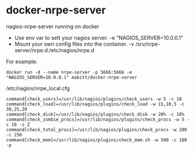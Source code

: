 # docker-nrpe-server
nagios-nrpe-server running on docker

- Use env var to sett your nagios server. -e "NAGIOS_SERVER=10.0.0.1"
- Mount your own config files into the container. -v /srv/nrpe-server/nrpe.d:/etc/nagios/nrpe.d

For example:

```shell
docker run -d --name nrpe-server -p 5666:5666 -e "NAGIOS_SERVER=10.0.0.1" mabitt/docker-nrpe-server
```

/etc/nagios/nrpe_local.cfg
```
command[check_users]=/usr/lib/nagios/plugins/check_users -w 5 -c 10
command[check_load]=/usr/lib/nagios/plugins/check_load -w 15,10,5 -c 30,25,20
command[check_disk]=/usr/lib/nagios/plugins/check_disk -w 20% -c 10%
command[check_zombie_procs]=/usr/lib/nagios/plugins/check_procs -w 5 -c 10 -s Z
command[check_total_procs]=/usr/lib/nagios/plugins/check_procs -w 200 -c 250
command[check_mem]=/usr/lib/nagios/plugins/check_mem.sh -w 500 -c 100 -p
```
